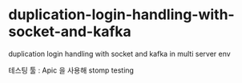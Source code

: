 # duplication-login-handling-with-socket-and-kafka
duplication login handling with socket and kafka in multi server env

테스팅 툴 : Apic 을 사용해 stomp testing
